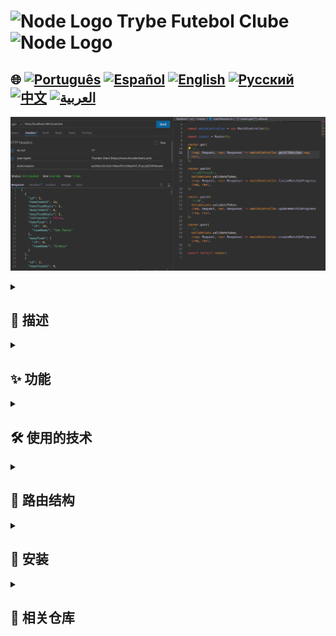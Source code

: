# <img src="https://cdn-icons-png.flaticon.com/128/5968/5968322.png" alt="Node Logo" width="52" height="30" /> Trybe Futebol Clube <img src="https://cdn-icons-png.flaticon.com/128/5968/5968322.png" alt="Node Logo" width="52" height="30" />

## 🌐 [![Português](https://img.shields.io/badge/Português-green)](https://github.com/SamuelRocha91/trybeFutebolClube/blob/main/README.md) [![Español](https://img.shields.io/badge/Español-yellow)](https://github.com/SamuelRocha91/trybeFutebolClube/blob/main/README_es.md) [![English](https://img.shields.io/badge/English-blue)](https://github.com/SamuelRocha91/trybeFutebolClube/blob/main/README_en.md) [![Русский](https://img.shields.io/badge/Русский-lightgrey)](https://github.com/SamuelRocha91/trybeFutebolClube/blob/main/README_ru.md) [![中文](https://img.shields.io/badge/中文-red)](https://github.com/SamuelRocha91/trybeFutebolClube/blob/main/README_ch.md) [![العربية](https://img.shields.io/badge/العربية-orange)](https://github.com/SamuelRocha91/trybeFutebolClube/blob/main/README_ar.md)

![应用程序预览](./capturaEnpoint.png)

<details>
  <summary><h2>📄 描述</h2></summary>

  **Trybe Futebol Clube** 是一款足球比赛管理应用，作为 Trybe 网络开发课程后端模块的一部分开发。该项目使用户能够以简单高效的方式管理比赛、球队和排名，采用强大的 Docker 化后端。

</details>

<details>
  <summary><h2>✨ 功能</h2></summary>

  - **比赛管理**：创建、更新和结束正在进行的比赛。
  - **球队管理**：注册和处理有关足球队的信息。
  - **登录系统**：用户身份验证以确保数据的安全性和完整性。
  - **排名**：以易于理解的格式获取球队的排名信息。

</details>

<details>
  <summary><h2>🛠️ 使用的技术</h2></summary>

  - **Node.js**：用于服务器端 JavaScript 的执行环境。
  - **Express**：构建 RESTful API 的框架。
  - **Sequelize**：用于数据库操作的 ORM（对象关系映射）。
  - **Docker**：用于应用的容器化，简化配置和依赖管理。
  - **TypeScript**：用于静态类型检查，提高代码质量和可维护性。

</details>

<details>
  <summary><h2>📑 路由结构</h2></summary>

  API 具有以下路由：

  - **球队**
    - `GET /teams`：获取所有球队。
    - `POST /teams`：创建新球队。

  - **登录**
    - `POST /login`：进行用户身份验证。

  - **比赛**
    - `GET /matches`：获取所有比赛。
    - `POST /matches`：创建新比赛。
    - `PATCH /matches/:id`：更新正在进行的比赛。
    - `PATCH /matches/:id/finish`：结束正在进行的比赛。

  - **排名**
    - `GET /leaderboard`：获取球队排名。

</details>

<details>
  <summary><h2>🚀 安装</h2></summary>

  1. 克隆仓库：

     ```bash
     git clone <仓库_URL>
     cd trybe-futebol-clube
     ```

  2. 安装依赖：

     ```bash
     npm install
     ```

  3. 配置 Docker：

     - 确保 Docker 已安装并在您的计算机上运行。
     - 您可以使用 `docker-compose` 来初始化所需的服务。

  4. 要运行应用程序，请使用以下命令：

     ```bash
     cd app
     docker-compose up --build
     ```

     应用程序将在环境变量 `APP_PORT` 指定的端口上启动，默认为 3001。

</details>

<details>
  <summary><h2>🔗 相关仓库</h2></summary>

  - 🗡️ [Trybe Smith](https://github.com/SamuelRocha91/TrybeSmith/blob/main/README_ch.md)
  - 🪧 [Blogs Api](https://github.com/SamuelRocha91/BlogsApi/blob/main/README_ch.md)
  - 🐉 [Trybers and Dragons](https://github.com/SamuelRocha91/trybeAndDragons/blob/main/README_ch.md)

</details>